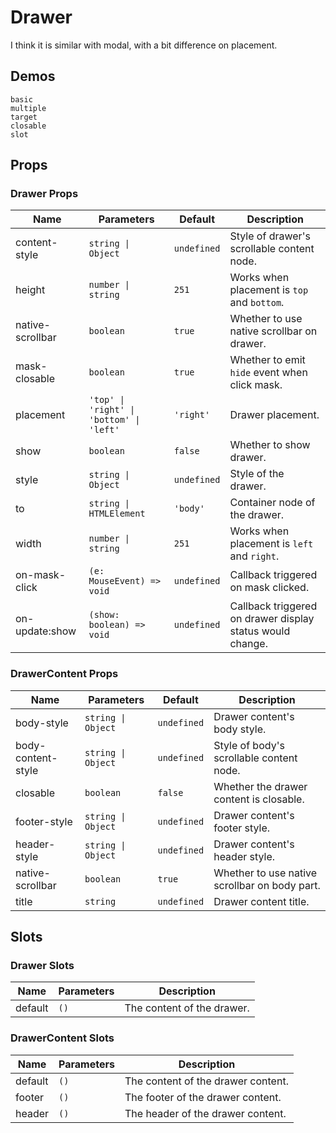 # Drawer

I think it is similar with modal, with a bit difference on placement.

## Demos

```demo
basic
multiple
target
closable
slot
```

## Props

### Drawer Props

| Name | Parameters | Default | Description |
| --- | --- | --- | --- |
| content-style | `string \| Object` | `undefined` | Style of drawer's scrollable content node. |
| height | `number \| string` | `251` | Works when placement is `top` and `bottom`. |
| native-scrollbar | `boolean` | `true` | Whether to use native scrollbar on drawer. |
| mask-closable | `boolean` | `true` | Whether to emit `hide` event when click mask. |
| placement | `'top' \| 'right' \| 'bottom' \| 'left'` | `'right'` | Drawer placement. |
| show | `boolean` | `false` | Whether to show drawer. |
| style | `string \| Object` | `undefined` | Style of the drawer. |
| to | `string \| HTMLElement` | `'body'` | Container node of the drawer. |
| width | `number \| string` | `251` | Works when placement is `left` and `right`. |
| on-mask-click | `(e: MouseEvent) => void` | `undefined` | Callback triggered on mask clicked. |
| on-update:show | `(show: boolean) => void` | `undefined` | Callback triggered on drawer display status would change. |

### DrawerContent Props

| Name | Parameters | Default | Description |
| --- | --- | --- | --- |
| body-style | `string \| Object` | `undefined` | Drawer content's body style. |
| body-content-style | `string \| Object` | `undefined` | Style of body's scrollable content node. |
| closable | `boolean` | `false` | Whether the drawer content is closable. |
| footer-style | `string \| Object` | `undefined` | Drawer content's footer style. |
| header-style | `string \| Object` | `undefined` | Drawer content's header style. |
| native-scrollbar | `boolean` | `true` | Whether to use native scrollbar on body part. |
| title | `string` | `undefined` | Drawer content title. |

## Slots

### Drawer Slots

| Name    | Parameters | Description                |
| ------- | ---------- | -------------------------- |
| default | `()`       | The content of the drawer. |

### DrawerContent Slots

| Name    | Parameters | Description                        |
| ------- | ---------- | ---------------------------------- |
| default | `()`       | The content of the drawer content. |
| footer  | `()`       | The footer of the drawer content.  |
| header  | `()`       | The header of the drawer content.  |
